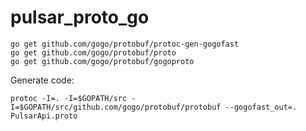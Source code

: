# pulsar_proto_go
```
go get github.com/gogo/protobuf/protoc-gen-gogofast
go get github.com/gogo/protobuf/proto
go get github.com/gogo/protobuf/gogoproto
```

Generate code:

```
protoc -I=. -I=$GOPATH/src -I=$GOPATH/src/github.com/gogo/protobuf/protobuf --gogofast_out=. PulsarApi.proto
```
